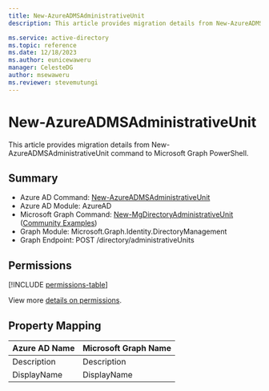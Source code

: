 ```yaml
---
title: New-AzureADMSAdministrativeUnit
description: This article provides migration details from New-AzureADMSAdministrativeUnit command to Microsoft Graph PowerShell.

ms.service: active-directory
ms.topic: reference
ms.date: 12/18/2023
ms.author: eunicewaweru
manager: CelesteDG
author: msewaweru
ms.reviewer: stevemutungi
---
```


# New-AzureADMSAdministrativeUnit

This article provides migration details from New-AzureADMSAdministrativeUnit command to Microsoft Graph PowerShell.

## Summary

+ Azure AD Command: [New-AzureADMSAdministrativeUnit](/powershell/module/azuread/new-azureadmsadministrativeunit)
+ Azure AD Module: AzureAD
+ Microsoft Graph Command: [New-MgDirectoryAdministrativeUnit](/powershell/module/microsoft.graph.identity.directorymanagement/new-mgdirectoryadministrativeunit) ([Community Examples](https://github.com/orgs/msgraph/discussions?discussions_q=New-MgDirectoryAdministrativeUnit))
+ Graph Module: Microsoft.Graph.Identity.DirectoryManagement
+ Graph Endpoint: POST /directory/administrativeUnits

## Permissions

[!INCLUDE [permissions-table](~/graphref/api-reference/v1.0/includes/permissions/directory-post-administrativeunits-permissions.md)]

View more [details on permissions](/graph/api/directory-post-administrativeunits#permissions).

## Property Mapping

|Azure AD Name|Microsoft Graph Name|
|---|---|
|Description|Description|
|DisplayName|DisplayName|